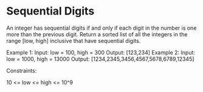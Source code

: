 # Sequential Digits

An integer has sequential digits if and only if each digit in the number is one more than the previous digit.
Return a sorted list of all the integers in the range [low, high] inclusive that have sequential digits.

Example 1:
Input: low = 100, high = 300
Output: [123,234]
Example 2:
Input: low = 1000, high = 13000
Output: [1234,2345,3456,4567,5678,6789,12345]

Constraints:

10 <= low <= high <= 10^9
